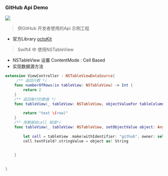 ### GitHub Api Demo
![](https://img.shields.io/badge/platform-OSX-red.svg)

> 供GitHub 开发者使用的Api 示例工程

*  官方Library [octoKit](https://github.com/octokit/octokit.objc)

> Swift4 中 使用NSTableView  
 
* NSTableView 设置 ContentMode : Cell Based
* 实现数据源方法

```swift
extension ViewController : NSTableViewDataSource{
     /** 返回行数 */
    func numberOfRows(in tableView: NSTableView) -> Int {
        return 2
    }
    /** 返回每行的数据 */
    func tableView(_ tableView: NSTableView, objectValueFor tableColumn: NSTableColumn?, row: Int) -> Any? {
        
        return "text \(row)"
    }
    /** 用数据给cell 赋值*/
    func tableView(_ tableView: NSTableView, setObjectValue object: Any?, for tableColumn: NSTableColumn?, row: Int) {
       
        let cell = tableView .make(withIdentifier: "github", owner: self) as! NSTableCellView
        cell.textField?.stringValue = object as! String
        
       
    }
    
    
}
``` 


